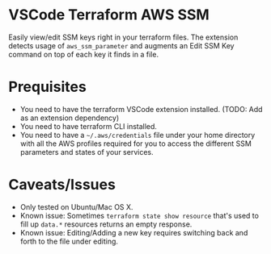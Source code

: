 # VSCode Terraform AWS SSM

Easily view/edit SSM keys right in your terraform files. The extension detects
usage of `aws_ssm_parameter` and augments an Edit SSM Key command on top of each key it 
finds in a file.

# Prequisites 

- You need to have the terraform VSCode extension installed. (TODO: Add as an extension dependency)
- You need to have terraform CLI installed.
- You need to have a `~/.aws/credentials` file under your home directory with all the AWS profiles
required for you to access the different SSM parameters and states of your services.

# Caveats/Issues

- Only tested on Ubuntu/Mac OS X.
- Known issue: Sometimes `terraform state show resource` that's used to fill up `data.*` resources
returns an empty response.
- Known issue: Editing/Adding a new key requires switching back and forth
to the file under editing.